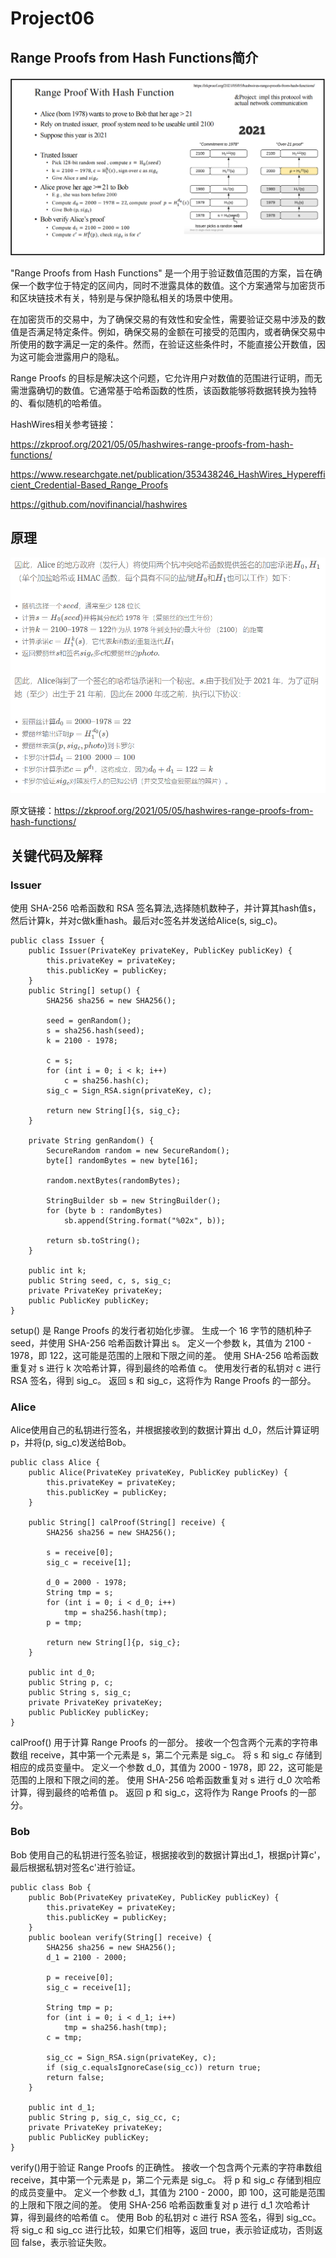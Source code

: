 # Project06

## Range Proofs from Hash Functions简介

![image](https://github.com/1-14/Project06/blob/main/1.png)

"Range Proofs from Hash Functions" 是一个用于验证数值范围的方案，旨在确保一个数字位于特定的区间内，同时不泄露具体的数值。这个方案通常与加密货币和区块链技术有关，特别是与保护隐私相关的场景中使用。

在加密货币的交易中，为了确保交易的有效性和安全性，需要验证交易中涉及的数值是否满足特定条件。例如，确保交易的金额在可接受的范围内，或者确保交易中所使用的数字满足一定的条件。然而，在验证这些条件时，不能直接公开数值，因为这可能会泄露用户的隐私。

Range Proofs 的目标是解决这个问题，它允许用户对数值的范围进行证明，而无需泄露确切的数值。它通常基于哈希函数的性质，该函数能够将数据转换为独特的、看似随机的哈希值。

HashWires相关参考链接：

https://zkproof.org/2021/05/05/hashwires-range-proofs-from-hash-functions/

https://www.researchgate.net/publication/353438246_HashWires_Hyperefficient_Credential-Based_Range_Proofs

https://github.com/novifinancial/hashwires

## 原理

![image](https://github.com/1-14/Project06/blob/main/2.png)

原文链接：https://zkproof.org/2021/05/05/hashwires-range-proofs-from-hash-functions/

## 关键代码及解释

### Issuer

使用 SHA-256 哈希函数和 RSA 签名算法,选择随机数种子，并计算其hash值s，然后计算k，并对c做k重hash。最后对c签名并发送给Alice(s, sig_c)。

```
public class Issuer {
    public Issuer(PrivateKey privateKey, PublicKey publicKey) {
        this.privateKey = privateKey;
        this.publicKey = publicKey;
    }
    public String[] setup() {
        SHA256 sha256 = new SHA256();

        seed = genRandom();
        s = sha256.hash(seed);
        k = 2100 - 1978;

        c = s;
        for (int i = 0; i < k; i++)
            c = sha256.hash(c);
        sig_c = Sign_RSA.sign(privateKey, c);

        return new String[]{s, sig_c};
    }

    private String genRandom() {
        SecureRandom random = new SecureRandom();
        byte[] randomBytes = new byte[16];

        random.nextBytes(randomBytes);

        StringBuilder sb = new StringBuilder();
        for (byte b : randomBytes)
            sb.append(String.format("%02x", b));

        return sb.toString();
    }

    public int k;
    public String seed, c, s, sig_c;
    private PrivateKey privateKey;
    public PublicKey publicKey;
}
```

setup() 是 Range Proofs 的发行者初始化步骤。
生成一个 16 字节的随机种子 seed，并使用 SHA-256 哈希函数计算出 s。
定义一个参数 k，其值为 2100 - 1978，即 122，这可能是范围的上限和下限之间的差。
使用 SHA-256 哈希函数重复对 s 进行 k 次哈希计算，得到最终的哈希值 c。
使用发行者的私钥对 c 进行 RSA 签名，得到 sig_c。
返回 s 和 sig_c，这将作为 Range Proofs 的一部分。

### Alice

Alice使用自己的私钥进行签名，并根据接收到的数据计算出 d_0，然后计算证明p，并将(p, sig_c)发送给Bob。

```
public class Alice {
    public Alice(PrivateKey privateKey, PublicKey publicKey) {
        this.privateKey = privateKey;
        this.publicKey = publicKey;
    }

    public String[] calProof(String[] receive) {
        SHA256 sha256 = new SHA256();

        s = receive[0];
        sig_c = receive[1];

        d_0 = 2000 - 1978;
        String tmp = s;
        for (int i = 0; i < d_0; i++)
            tmp = sha256.hash(tmp);
        p = tmp;

        return new String[]{p, sig_c};
    }

    public int d_0;
    public String p, c;
    public String s, sig_c;
    private PrivateKey privateKey;
    public PublicKey publicKey;
}
```

calProof() 用于计算 Range Proofs 的一部分。
接收一个包含两个元素的字符串数组 receive，其中第一个元素是 s，第二个元素是 sig_c。
将 s 和 sig_c 存储到相应的成员变量中。
定义一个参数 d_0，其值为 2000 - 1978，即 22，这可能是范围的上限和下限之间的差。
使用 SHA-256 哈希函数重复对 s 进行 d_0 次哈希计算，得到最终的哈希值 p。
返回 p 和 sig_c，这将作为 Range Proofs 的一部分。


### Bob

Bob 使用自己的私钥进行签名验证，根据接收到的数据计算出d_1，根据p计算c'，最后根据私钥对签名c'进行验证。

```
public class Bob {
    public Bob(PrivateKey privateKey, PublicKey publicKey) {
        this.privateKey = privateKey;
        this.publicKey = publicKey;
    }
    public boolean verify(String[] receive) {
        SHA256 sha256 = new SHA256();
        d_1 = 2100 - 2000;

        p = receive[0];
        sig_c = receive[1];

        String tmp = p;
        for (int i = 0; i < d_1; i++)
            tmp = sha256.hash(tmp);
        c = tmp;

        sig_cc = Sign_RSA.sign(privateKey, c);
        if (sig_c.equalsIgnoreCase(sig_cc)) return true;
        return false;
    }

    public int d_1;
    public String p, sig_c, sig_cc, c;
    private PrivateKey privateKey;
    public PublicKey publicKey;
}
```

verify()用于验证 Range Proofs 的正确性。
接收一个包含两个元素的字符串数组 receive，其中第一个元素是 p，第二个元素是 sig_c。
将 p 和 sig_c 存储到相应的成员变量中。
定义一个参数 d_1，其值为 2100 - 2000，即 100，这可能是范围的上限和下限之间的差。
使用 SHA-256 哈希函数重复对 p 进行 d_1 次哈希计算，得到最终的哈希值 c。
使用 Bob 的私钥对 c 进行 RSA 签名，得到 sig_cc。
将 sig_c 和 sig_cc 进行比较，如果它们相等，返回 true，表示验证成功，否则返回 false，表示验证失败。



























